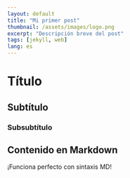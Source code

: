 ```yaml
---
layout: default  
title: "Mi primer post"
thumbnail: /assets/images/logo.png
excerpt: "Descripción breve del post"
tags: [jekyll, web]
lang: es  
---
```

# Título
## Subtítulo
### Subsubtítulo
## Contenido en Markdown
¡Funciona perfecto con sintaxis MD!